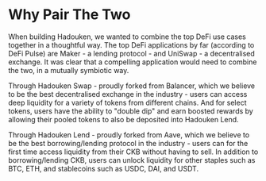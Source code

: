 # Why Pair The Two

When building Hadouken, we wanted to combine the top DeFi use cases together in a thoughtful way. The top DeFi applications by far (according to DeFi Pulse) are Maker - a lending protocol - and UniSwap - a decentralised exchange. It was clear that a compelling application would need to combine the two, in a mutually symbiotic way.

Through Hadouken Swap - proudly forked from Balancer, which we believe to be the best decentralised exchange in the industry - users can access deep liquidity for a variety of tokens from different chains. And for select tokens, users have the ability to "double dip" and earn boosted rewards by allowing their pooled tokens to also be deposited into Hadouken Lend.

Through Hadouken Lend - proudly forked from Aave, which we believe to be the best borrowing/lending protocol in the industry - users can for the first time access liquidity from their CKB without having to sell. In addition to borrowing/lending CKB, users can unlock liquidity for other staples such as BTC, ETH, and stablecoins such as USDC, DAI, and USDT.
